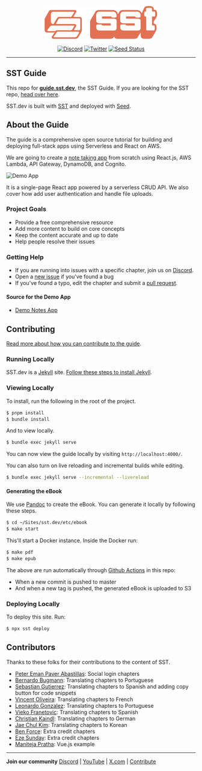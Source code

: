 <p align="center">
  <a href="https://sst.dev/">
    <img alt="SST" src="https://raw.githubusercontent.com/sst/identity/main/variants/sst-full.svg" width="300" />
  </a>
</p>


<p align="center">
  <a href="https://sst.dev/discord"><img alt="Discord" src="https://img.shields.io/discord/983865673656705025?label=Discord" /></a>
  <a href="https://x.com/sst_dev"><img alt="Twitter" src="https://img.shields.io/twitter/follow/sst_dev" /></a>
  <a href="https://console.seed.run/anomaly/sst-dev"><img alt="Seed Status" src="https://api.seed.run/anomaly/sst-dev/stages/prod/build_badge" /></a>
</p>

---

## SST Guide

This repo for [**guide.sst.dev**](https://guide.sst.dev), the SST Guide. If you are looking for the SST repo, [head over here](https://github.com/sst/sst).

SST.dev is built with [SST](https://sst.dev) and deployed with [Seed](https://seed.run).

## About the Guide

The guide is a comprehensive open source tutorial for building and deploying full-stack apps using Serverless and React on AWS.

We are going to create a [note taking app](https://demo.sst.dev) from scratch using React.js, AWS Lambda, API Gateway, DynamoDB, and Cognito.

![Demo App](assets/completed-app-desktop.png)

It is a single-page React app powered by a serverless CRUD API. We also cover how add user authentication and handle file uploads.

### Project Goals

- Provide a free comprehensive resource
- Add more content to build on core concepts
- Keep the content accurate and up to date
- Help people resolve their issues

### Getting Help

- If you are running into issues with a specific chapter, join us on [Discord][discord].
- Open a [new issue](../../issues/new) if you've found a bug
- If you've found a typo, edit the chapter and submit a [pull request][pr].

#### Source for the Demo App

- [Demo Notes App](https://github.com/sst/demo-notes-app)

## Contributing

[Read more about how you can contribute to the guide][contributing].

### Running Locally

SST.dev is a [Jekyll](https://jekyllrb.com) site. [Follow these steps to install Jekyll](https://jekyllrb.com/docs/installation/).

### Viewing Locally

To install, run the following in the root of the project.

```bash
$ pnpm install
$ bundle install
```

And to view locally.

```bash
$ bundle exec jekyll serve
```

You can now view the guide locally by visiting `http://localhost:4000/`.

You can also turn on live reloading and incremental builds while editing.

```bash
$ bundle exec jekyll serve --incremental --livereload
```

#### Generating the eBook

We use [Pandoc](https://pandoc.org) to create the eBook. You can generate it locally by following these steps.

```bash
$ cd ~/Sites/sst.dev/etc/ebook
$ make start
```

This'll start a Docker instance. Inside the Docker run:

```bash
$ make pdf
$ make epub
```

The above are run automatically through [Github Actions](https://github.com/sst/sst.dev/actions) in this repo:

- When a new commit is pushed to master
- And when a new tag is pushed, the generated eBook is uploaded to S3

### Deploying Locally

To deploy this site. Run:

```bash
$ npx sst deploy
```

## Contributors

Thanks to these folks for their contributions to the content of SST.

- [Peter Eman Paver Abastillas](https://github.com/jatazoulja): Social login chapters
- [Bernardo Bugmann](https://github.com/bernardobugmann): Translating chapters to Portuguese
- [Sebastian Gutierrez](https://github.com/pepas24): Translating chapters to Spanish and adding copy button for code snippets
- [Vincent Oliveira](https://github.com/vincentoliveira): Translating chapters to French
- [Leonardo Gonzalez](https://github.com/leogonzalez): Translating chapters to Portuguese
- [Vieko Franetovic](https://github.com/vieko): Translating chapters to Spanish
- [Christian Kaindl](https://github.com/christiankaindl): Translating chapters to German
- [Jae Chul Kim](https://github.com/bsg-bob): Translating chapters to Korean
- [Ben Force](https://x.com/theBenForce): Extra credit chapters
- [Eze Sunday](https://x.com/ezesundayeze): Extra credit chapters
- [Maniteja Pratha](https://x.com/PrataManitej): Vue.js example

---

**Join our community** [Discord][discord] | [YouTube](https://www.youtube.com/c/sst-dev) | [X.com](https://x.com/SST_dev) | [Contribute][contributing]

[discourse]: https://discourse.sst.dev
[discord]: https://sst.dev/discord
[contributing]: CONTRIBUTING.md
[pr]: ../../compare
